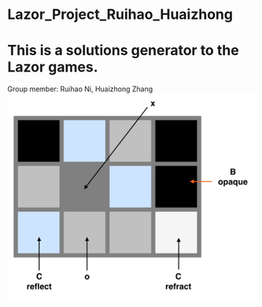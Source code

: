 # Lazor_Project_Ruihao_Huaizhong
# This is a solutions generator to the Lazor games.
Group member: Ruihao Ni, Huaizhong Zhang<b>
![Image text](https://github.com/arthurzhang434/Lazor_Project_Ruihao_Huaizhong/blob/master/sample.png)
